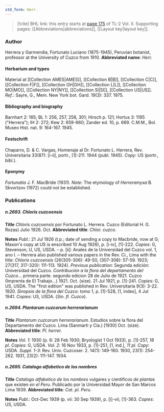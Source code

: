 ```yaml
---
std_form: Herr.
---
```


> [!cite] BHL link: this entry starts at [page 175](https://www.biodiversitylibrary.org/page/33068417) of TL-2 Vol. II.
> Supporting pages: [[Abbreviations|abbreviations]], [[Layout key|layout key]].

### Author

Herrera y Garmendia, Fortunato Luciano (1875-1945), Peruvian botanist, professor at the University of Cuzco from 1910. 
**Abbreviated name**: *Herr.*

#### Herbarium and types

Material at [[Collection AMES|AMES]], [[Collection B|B]], [[Collection C|C]], [[Collection F|F]], [[Collection GH|GH]], [[Collection L|L]], [[Collection MO|MO]], [[Collection NY|NY]], [[Collection SI|SI]], [[Collection US|US]].
*Ref*.: Sayre, G., Mem. New York bot. Gard. 19(3): 337. 1975.

#### Bibliography and biography

Barnhart 2: 165; BL 1: 256, 257, 258, 301; Hirsch p. 121; Hortus 3: 1195 ("Herrera"); IH 2: 272; Kew 2: 659-660; Zander ed. 10, p. 669. C.M.M., Bol. Museo Hist. nat. 9: 164-167. 1945.

#### Festschrift

Chaparro, D. & C. Vargas, Homenaje al Dr. Fortunato L. Herrera, Rev. Universitaria 33(87): \[i-ii\], portr., \[1\]-211. 1944 (publ. 1945). *Copy*: US (portr., bibl.).

#### Eponymy

*Fortunatia* J. F. MacBride (1931). *Note*: The etymology of *Herreramyxa* B. Skvortzov (1972) could not be established.

### Publications

##### n.2693. Chloris cuzcoensis

**Title**
*Chloris cuzcoensis* por Fortunato L. Herrera. Cuzco (Editorial H. G. Rozas) Julio 1926. Oct.
**Abbreviated title**: *Chlor. cuzco.*

**Notes**
*Publ*.: 21 Jul 1926 (t.p.; date of sending a copy to Macbride, now at G; Maxon's copy at US is enscribed 10 Aug 1926), p. \[i-iv\], \[1\]-222. *Copies*: G, Stevenson, U, US, USDA. – p. \[ii\]: Anales de la Universidad del Cuzco vol. 1, ano I. – Herrera also published various papers in the Rev. Ci., Lima with the title: *Chloris cuzcoensis* (26(305-306): 49-50, (307-308): 57-59. 1923; 27(317, 317-320): 111-113. 1924).
*Previous publication*: Segunda edición: Universidad del Cuzco. *Contribución a la flora del departamento del Cuzco*... primera parte. segundo edicion 28 de Julio de 1921. Cuzco (Imprenta de El Trabajo...) 1921. Oct. (size). 21 Jul 1921, p. \[1\]-241. *Copies*: G, US, USDA. The "first edition" was published in Rev. Universitaria 9(3): 3-22. 1920.
*Sinopsis de la flora del Cuzco*: tomo 1, p. \[1\]-528, \[1, index\], 4 Jul 1941. *Copies*: US, USDA. (*Sin. fl. Cuzco*).

##### n.2694. Plantarum cuzcorum herrerarianum

**Title**
*Plantarum cuzcorum herrerarianum*. Estudios sobre la flora del Departamento del Cuzco. Lima (Sanmarti y Cia.) \[1930\] Oct. (size).
**Abbreviated title**: *Pl. herrer.*

**Notes**
*Vol. 1*: 1930 (p. 6: 28 Feb 1930; Bryologist 1 Oct 1933), p. \[1\]-257, *18 pl. Copies*: G, USDA.
*Vol. 2*: 16 Nov 1933, p. \[1\]-251, \[1, ind.\], *11 pl. Copy*: USDA.
*Suppl. 1-3*: Rev. Univ. Cuzcoser. 2. 14(1): 149-160. 1930, 23(1): 254-262. 1931, 23(2): 111-147. 1934.

##### n.2695. Catalogo alfabetico de los nombres

**Title**
*Catalogo alfabetico de los nombres* vulgares y cientificos *de plantas* que existen *en el Peru*. Publicado por la Universidad Mayor de San Marcos Lima 1939.
**Abbreviated title**: *Cat. pl. Peru*.

**Notes**
*Publ*.: Oct-Dec 1939 (p. vii: 30 Sep 1939), p. \[i\]-vii, \[1\]-363. *Copies*: US, USDA.

